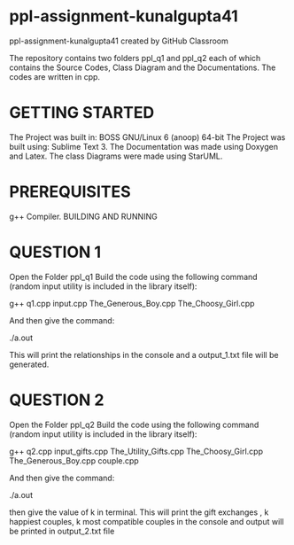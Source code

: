 # ppl-assignment-kunalgupta41
ppl-assignment-kunalgupta41 created by GitHub Classroom

The repository contains two folders ppl_q1 and ppl_q2 each of which contains the Source Codes, Class Diagram and the Documentations. The codes are written in cpp.

# GETTING STARTED

The Project was built in: BOSS GNU/Linux 6 (anoop) 64-bit
The Project was built using: Sublime Text 3.
The Documentation was made using Doxygen and Latex.
The class Diagrams were made using StarUML.

# PREREQUISITES

g++ Compiler.
BUILDING AND RUNNING

# QUESTION 1

Open the Folder ppl_q1
Build the code using the following command (random input utility is included in the library itself):

g++ q1.cpp input.cpp The_Generous_Boy.cpp The_Choosy_Girl.cpp

And then give the command:

./a.out

This will print the relationships in the console and a output_1.txt file will be generated.

# QUESTION 2

Open the Folder ppl_q2
Build the code using the following command (random input utility is included in the library itself):

g++ q2.cpp input_gifts.cpp The_Utility_Gifts.cpp The_Choosy_Girl.cpp The_Generous_Boy.cpp couple.cpp

And then give the command:

./a.out

then give the value of k in terminal.
This will print the gift exchanges , k happiest couples, k most compatible couples in the console and output will be printed in output_2.txt file
